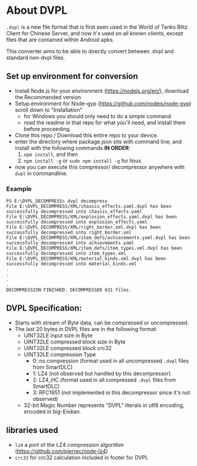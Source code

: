 # About DVPL

`.dvpl` is a new file format that is first seen used in the World of Tanks Blitz Client for Chinese Server, and now it's used on all known clients, except files that are contained within Android apks.

This converter aims to be able to directly convert between .dvpl and standard non-dvpl files.


## Set up environment for conversion

- Install Node.js for your environment (https://nodejs.org/en/), download the Recommended version
- Setup environment for Node-gyp (https://github.com/nodejs/node-gyp) scroll down to "Installation"
    - for Windows you should only need to do a simple command
    - read the readme in that repo for what you'll need, and install them before proceeding.
- Clone this repo / Download this entire repo to your device.
- enter the directory where package.json sits with command line, and install with the following commands **IN ORDER**:
    1. `npm install`, and then
    2. `npm install -g` or `sudo npm install -g` for linux
- now you can execute this compressor/ decompressor anywhere with `dvpl` in commandline.

### Example
```
PS E:\DVPL_DECOMPRESS> dvpl decompress
File E:\DVPL_DECOMPRESS/XML/chassis_effects.yaml.dvpl has been successfully decompressed into chassis_effects.yaml
File E:\DVPL_DECOMPRESS/XML/explosion_effects.yaml.dvpl has been successfully decompressed into explosion_effects.yaml
File E:\DVPL_DECOMPRESS/XML/right_border.xml.dvpl has been successfully decompressed into right_border.xml
File E:\DVPL_DECOMPRESS/XML/item_defs/achievements.yaml.dvpl has been successfully decompressed into achievements.yaml
File E:\DVPL_DECOMPRESS/XML/item_defs/item_types.xml.dvpl has been successfully decompressed into item_types.xml
File E:\DVPL_DECOMPRESS/XML/material_kinds.xml.dvpl has been successfully decompressed into material_kinds.xml
.
.
.
.
DECOMPRESSION FINISHED. DECOMPRESSED 631 files.
```

## DVPL Specification:

- Starts with stream of Byte data, can be compressed or uncompressed.
- The last 20 bytes in DVPL files are in the following format:
    - UINT32LE input size in Byte
    - UINT32LE compressed block size in Byte
    - UINT32LE compressed block crc32
    - UINT32LE compression Type
        - 0: no compression (format used in all uncompressed `.dvpl` files from SmartDLC)
        - 1: LZ4 (not observed but handled by this decompressor)
        - 2: LZ4_HC (format used in all compressed `.dvpl` files from SmartDLC)
        - 3: RFC1951 (not implemented in this decompressor since it's not observed)    
    - 32-bit Magic Number represents "DVPL" literals in utf8 encoding, encoded in big-Endian.        

## libraries used

- `lz4` a port of the LZ4 compression algorithm (https://github.com/pierrec/node-lz4)
- `crc32` for crc32 calculation included in footer for DVPL